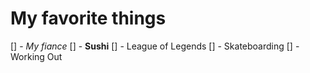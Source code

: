 # My favorite things
[] - *My fiance*
[] - **Sushi**
[] - League of Legends
[] - Skateboarding
[] - Working Out
